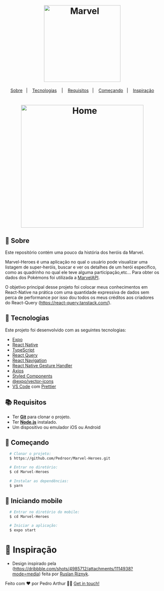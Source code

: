 <h1 align="center">
  <img alt="Marvel" src="https://wallpaperaccess.com/full/342092.jpg" width="250px" />
</h1>



<p align="center">
  <a href="#page_with_curl-sobre">Sobre</a>&nbsp;&nbsp;&nbsp;|&nbsp;&nbsp;&nbsp;
  <a href="#hammer-iniciando-mobile">Tecnologias</a>
  &nbsp;&nbsp;&nbsp;|&nbsp;&nbsp;&nbsp;
  <a href="#books-requisitos">Requisitos</a>&nbsp;&nbsp;&nbsp;|&nbsp;&nbsp;&nbsp;
  <a href="#rocket-começando">Começando</a>&nbsp;&nbsp;&nbsp;|&nbsp;&nbsp;&nbsp;
  <a href="#thought_balloon-começando">Inspiração</a>
</p>

<h1 align="center">
 <img alt="Home" src="https://media.tenor.com/images/b705d5681438f3ef56611f87fa707704/tenor.gif" width="400" />

</h1>

## :page_with_curl: Sobre
Este repositório contém uma pouco da história dos heróis da Marvel.

Marvel-Heroes é uma aplicação no qual o usuário pode visualizar uma listagem de super-heróis, buscar e ver os detalhes de um herói específico, como as quadrinho no qual ele teve alguma participação,etc... Para obter os dados dos Pokémons foi utilizada a [MarvelAPI](https://developer.marvel.com/).

O objetivo principal desse projeto foi colocar meus conhecimentos em React-Native na prática com uma quantidade expressiva de dados sem perca de performance por isso dou todos os meus créditos aos criadores do React-Query (https://react-query.tanstack.com/).

## :hammer: Tecnologias

Este projeto foi desenvolvido com as seguintes tecnologias:

- [Expo](https://expo.io/)
- [React Native](https://reactnative.dev/)
- [TypeScript](https://www.typescriptlang.org/)
- [React Query](https://react-query.tanstack.com/)
- [React Navigation](https://reactnavigation.org/)
- [React Native Gesture Handler](https://kmagiera.github.io/react-native-gesture-handler/)
- [Axios](https://github.com/axios/axios)
- [Styled Components](https://styled-components.com/)
- [@expo/vector-icons](https://docs.expo.io/guides/icons/)
- [VS Code](https://code.visualstudio.com/) com [Prettier](https://prettier.io/)

## :books: Requisitos
- Ter [**Git**](https://git-scm.com/) para clonar o projeto.
- Ter [**Node.js**](https://nodejs.org/en/) instalado.
- Um dispositivo ou emulador iOS ou Android

## :rocket: Começando
``` bash
  # Clonar o projeto:
  $ https://github.com/Pedroor/Marvel-Heroes.git

  # Entrar no diretório:
  $ cd Marvel-Heroes
  
  # Instalar as dependências:
  $ yarn
```

## :iphone: Iniciando mobile
```bash
  # Entrar no diretório do mobile:
  $ cd Marvel-Heroes

  # Iniciar a aplicação:
  $ expo start
```

# :thought_balloon: Inspiração
- Design inspirado pela (https://dribbble.com/shots/4985712/attachments/1114938?mode=media) feita por [Ruslan Riznyk](https://dribbble.com/ruslanriznyk).

Feito com ❤️ por Pedro Arthur 👋🏻 [Get in touch!](https://github.com/Pedroor)
